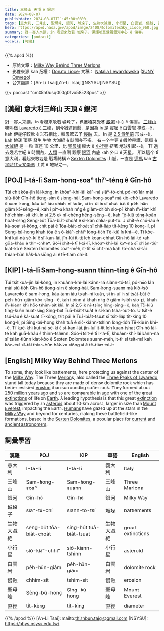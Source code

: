 ```yaml
---
title: 三峰山 天頂 ê 銀河
date: 2024-08-07
publishdate: 2024-08-07T11:45:00+0800
tags: [意大利, 三峰山, 聖母峰, 銀河, 城垛子, 生物大滅絕, 小行星, 白雲岩, 侵蝕, 直徑]
hero: https://apod.nasa.gov/apod/image/2408/DolomitesSky_Lioce_960.jpg
summary: 對一寡人來講，in 看起來敢若 城垛子，保護咱莫受著銀河中心 ê 傷害。
categories: [podcast]
vocals: [阿錕]
---
```


{{% apod %}}

- 原始文章：[Milky Way Behind Three Merlons](https://apod.nasa.gov/apod/ap240807.html)
- 影像來源 kah 版權：[Donato Lioce](https://www.instagram.com/donamour_photography/); 文稿： [Natalia Lewandowska](https://ww1.oswego.edu/physics/profile/natalia-lewandowska) ([SUNY Oswego](https://www.oswego.edu/physics/))
- 台文翻譯：[An-Li Tsai][An-Li Tsai] ([NSYSU][NSYSU])

{{< podcast "cm05h0usq000g01vx58523pos" >}}

## [漢羅] 意大利三峰山 天頂 ê 銀河
對一寡人來講，in 看起來敢若 城垛子，保護咱莫受著 [銀河][Milky Way 1] 中心 ê 傷害。
[三峰山][Merlon] 嘛叫做 [Lavaredo ê 三峰][Three Peaks of Lavaredo]，到今猶遮爾懸，是因為 in 是 實密 ê 白雲岩 構成--ê，kah 伊邊仔較軟 ê 岩石相比，較毋驚去予 [侵蝕][erosion] 去。
In 是 [2.5 億年前][250 million years ago] 形成--ê，kah [地球][Earth] 頂懸 發生 生物 [大滅絕][great extinctions] ê 時間差不多。
有一个主要 ê 假說是講，這擺 ê [大滅絕][extinction] 是 一粒 直徑 10 公里、比 [聖母峰][Mount Everest] 較大 ê [小行星][asteroid] 挵著 地球引起--ê。
Tī 過去幾若世紀 ê 時間內，[人類][Humans] 一直咧 觀察 [銀河][Milky Way 2] 內底 kah 外口 ê 天星。
所以這个 tī 意大利，看起來敢若是 戰場結構 ê [Sexten Dolomites][Sexten Dolomites] 山脈，一直是 [這馬][current] kah [古早時代天文學家][ancient astronomers] 上愛 ê 地點之一。

## [POJ] I-tá-lī Sam-hong-soaⁿ thiⁿ-téng ê Gîn-hô
Tùi chi̍t kóa-jîn lâi-kóng, in khòaⁿ-khí-lâi káⁿ-ná siâⁿ-tó-chí, pó-hō͘ lán mài siū-tio̍h Gîn-hô tiong-sim ê siong-hāi.
Sam-hong-soaⁿ mā kiò-chò Lavaredo ê sam-hong, kàu-taⁿ iáu chiah-nī koân, sī in-ūi in sī cha̍t-ba̍t ê pe̍h-hûn-giâm kò͘-sêng--ê, kah i piⁿ-á khah nńg ê giâm-chio̍h sio-pí, khah m̄-kiaⁿ khì hō͘ chhim-sit khì.
In sī 2.5 ek nî-chêng hêng-sêng--ê, kah Tē-kiû téng-koân hoat-seng Seng-bu̍t Tōa-bia̍t-choa̍t ê sî-kan chha-put-to.
Ū chi̍t-ê chú-iàu ê ká-soat sī-kóng, chit pái ê Tōa-bia̍t-choa̍t sī chi̍t-lia̍p ti̍t-kèng 10 kong-lí, pí Sèng-bú-hong khah tōa ê sió-kiâⁿ-chhiⁿ lòng-tio̍h Tē-kiû ín khí--ê.
Tī kòe-khì kúi-nā sè-kí ê sî-kan-lāi, jîn-lūi it-ti̍t leh koan-chhat Gîn-hô lāi-té kah gōa-kháu ê thiⁿ-chheⁿ.
Só͘-í chit-ê tī I-tá-lī, khòaⁿ-khí-lâi káⁿ-ná sī chiàn-tiûⁿ kiat-kò͘ ê Sexten Dolomites soaⁿ-me̍h, it-ti̍t sī chit-má kah kó͘-chá sî-tāi thian-bûn ha̍k-ka siōng ài ê tē-tiám chi-it.

## [KIP] I-tá-lī Sam-hong-suann thinn-tíng ê Gîn-hô
Tuì tsi̍t kuá-jîn lâi-kóng, in khuànn-khí-lâi kánn-ná siânn-tó-tsí, pó-hōo lán mài siū-tio̍h Gîn-hô tiong-sim ê siong-hāi.
Sam-hong-suann mā kiò-tsò Lavaredo ê sam-hong, kàu-tann iáu tsiah-nī kuân, sī in-uī in sī tsa̍t-ba̍t ê pe̍h-hûn-giâm kòo-sîng--ê, kah i pinn-á khah nńg ê giâm-tsio̍h sio-pí, khah m̄-kiann khì hōo tshim-sit khì.
In sī 2.5 ik nî-tsîng hîng-sîng--ê, kah Tē-kiû tíng-kuân huat-sing Sing-bu̍t Tuā-bia̍t-tsua̍t ê sî-kan tsha-put-to.
Ū tsi̍t-ê tsú-iàu ê ká-suat sī-kóng, tsit pái ê Tuā-bia̍t-tsua̍t sī tsi̍t-lia̍p ti̍t-kìng 10 kong-lí, pí Sìng-bú-hong khah tuā ê sió-kiânn-tshinn lòng-tio̍h Tē-kiû ín khí--ê.
Tī kuè-khì kuí-nā sè-kí ê sî-kan-lāi, jîn-luī it-ti̍t leh kuan-tshat Gîn-hô lāi-té kah guā-kháu ê thinn-tshenn.
Sóo-í tsit-ê tī I-tá-lī, khuànn-khí-lâi kánn-ná sī tsiàn-tiûnn kiat-kòo ê Sexten Dolomites suann-me̍h, it-ti̍t sī tsit-má kah kóo-tsá sî-tāi thian-bûn ha̍k-ka siōng ài ê tē-tiám tsi-it.

## [English] Milky Way Behind Three Merlons
To some, they look like battlements, here protecting us against the center of the [Milky Way][Milky Way 1].
The Three [Merlon][Merlon]s, also called the [Three Peaks of Lavaredo][Three Peaks of Lavaredo], stand tall today because they are made of dense dolomite rock which has better resisted [erosion][erosion] than surrounding softer rock.
They formed about [250 million years ago][250 million years ago] and so are comparable in age with one of the [great extinctions][great extinctions] of life on [Earth][Earth].
A leading hypothesis is that this great [extinction][extinction] was triggered by an [asteroid][asteroid] about 10-km across, larger in size than [Mount Everest][Mount Everest], impacting the Earth.
[Humans][Humans] have gazed up at the stars in the [Milky Way][Milky Way 2] and beyond for centuries, making these battlefield-like formations, based in the [Sexten Dolomites][Sexten Dolomites], a popular place for [current][current] and [ancient astronomers][ancient astronomers].

## 詞彙學習

|漢羅|POJ|KIP|華語|English|
|-|-|-|-|-|
|意大利|I-tá-lī|I-tá-lī|義大利|Italy|
|三峰山|Sam-hong-soaⁿ|Sam-hong-suann|三峰山|Three Merlons|
|銀河|Gîn-hô|Gîn-hô|銀河|Milky Way|
|城垛子|siâⁿ-tó-chí|siânn-tó-tsí|城垜|battlements|
|生物大滅絕|seng-bu̍t tōa-bia̍t-choa̍t|sing-bu̍t tuā-bia̍t-tsua̍t|生物大滅絕|great extinctions|
|小行星|sió-kiáⁿ-chhiⁿ|sió-kiánn-tshinn|小行星|asteroid|
|白雲岩|pe̍h-hûn-giâm|pe̍h-hûn-giâm|白雲岩|dolomite rock|
|侵蝕|chhim-sit|tshim-sit|侵蝕|erosion|
|聖母峰|Sèng-bú-hong|Sìng-bú-hong|聖母峰|Mount Everest|
|直徑|ti̍t-kèng|ti̍t-kìng|直徑|diameter|

{{% /apod %}}
[An-Li Tsai]: mailto:thianbun.taigi@gmail.com
[NSYSU]: https://phys.nsysu.edu.tw/

[copyright]: https://apod.nasa.gov/apod/fap/lib/about_apod.html#srapply
[License3]: https://creativecommons.org/licenses/by/3.0/
[License2]:https://creativecommons.org/licenses/by-nc-nd/2.0/

[Milky Way 1]:https://science.nasa.gov/resource/the-milky-way-galaxy/
[Merlon]:https://en.wikipedia.org/wiki/Merlon
[Three Peaks of Lavaredo]:https://en.wikipedia.org/wiki/Tre_Cime_di_Lavaredo
[erosion]:https://youtu.be/-43_HBy9huc
[250 million years ago]:https://astrobiology.nasa.gov/news/timeline-of-a-mass-extinction/
[great extinctions]:https://science.nasa.gov/science-research/earth-science/the-great-dying/
[Earth]:https://apod.nasa.gov/apod/ap240324.html
[extinction]:https://astrobiology.nasa.gov/news/could-recent-supernovae-be-responsible-for-mass-extinctions/
[asteroid]:https://science.nasa.gov/solar-system/asteroids/
[Mount Everest]:https://apod.nasa.gov/apod/ap110417.html
[Humans]:https://www.nasa.gov/history/the-human-desire-for-exploration-leads-to-discovery/
[Milky Way 2]:https://apod.nasa.gov/apod/ap170726.html
[Sexten Dolomites]:https://en.wikipedia.org/wiki/Sexten_Dolomites
[current]:https://skywiseunlimited.com/wp-content/uploads/2015/02/scoper_05.jpg
[ancient astronomers]:https://en.wikipedia.org/wiki/History_of_astronomy
